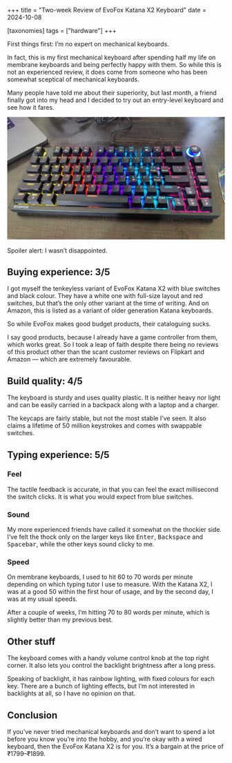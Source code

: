 +++
title = "Two-week Review of EvoFox Katana X2 Keyboard"
date = 2024-10-08

[taxonomies]
tags = ["hardware"]
+++

First things first: I’m no expert on mechanical keyboards.

In fact, this is my first mechanical keyboard after spending half my life on membrane keyboards and being perfectly happy with them. So while this is not an experienced review, it does come from someone who has been somewhat sceptical of mechanical keyboards.

Many people have told me about their superiority, but last month, a friend finally got into my head and I decided to try out an entry-level keyboard and see how it fares.

![A wired black-coloured mechanical keyboard with its rainbow backlights on](/images/katana-x2-review/katana-x2.jpg)

Spoiler alert: I wasn’t disappointed.

## Buying experience: 3/5

I got myself the tenkeyless variant of EvoFox Katana X2 with blue switches and black colour. They have a white one with full-size layout and red switches, but that’s the only other variant at the time of writing. And on Amazon, this is listed as a variant of older generation Katana keyboards.

So while EvoFox makes good budget products, their cataloguing sucks.

I say good products, because I already have a game controller from them, which works great. So I took a leap of faith despite there being no reviews of this product other than the scant customer reviews on Flipkart and Amazon — which are extremely favourable.

## Build quality: 4/5

The keyboard is sturdy and uses quality plastic. It is neither heavy nor light and can be easily carried in a backpack along with a laptop and a charger.

The keycaps are fairly stable, but not the most stable I’ve seen. It also claims a lifetime of 50 million keystrokes and comes with swappable switches.

## Typing experience: 5/5

### Feel

The tactile feedback is accurate, in that you can feel the exact millisecond the switch clicks. It is what you would expect from blue switches.

### Sound

My more experienced friends have called it somewhat on the thockier side. I’ve felt the thock only on the larger keys like <kbd>Enter</kbd>, <kbd>Backspace</kbd> and <kbd>Spacebar</kbd>, while the other keys sound clicky to me.

### Speed

On membrane keyboards, I used to hit 60 to 70 words per minute depending on which typing tutor I use to measure. With the Katana X2, I was at a good 50 within the first hour of usage, and by the second day, I was at my usual speeds.

After a couple of weeks, I’m hitting 70 to 80 words per minute, which is slightly better than my previous best.

## Other stuff

The keyboard comes with a handy volume control knob at the top right corner. It also lets you control the backlight brightness after a long press.

Speaking of backlight, it has rainbow lighting, with fixed colours for each key. There are a bunch of lighting effects, but I’m not interested in backlights at all, so I have no opinion on that.

## Conclusion

If you’ve never tried mechanical keyboards and don’t want to spend a lot before you know you’re into the hobby, and you’re okay with a wired keyboard, then the EvoFox Katana X2 is for you. It’s a bargain at the price of ₹1799–₹1899.